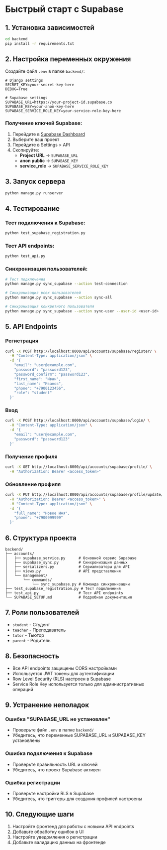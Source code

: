 # Быстрый старт с Supabase

## 1. Установка зависимостей

```bash
cd backend
pip install -r requirements.txt
```

## 2. Настройка переменных окружения

Создайте файл `.env` в папке `backend/`:

```env
# Django settings
SECRET_KEY=your-secret-key-here
DEBUG=True

# Supabase settings
SUPABASE_URL=https://your-project-id.supabase.co
SUPABASE_KEY=your-anon-key-here
SUPABASE_SERVICE_ROLE_KEY=your-service-role-key-here
```

### Получение ключей Supabase:

1. Перейдите в [Supabase Dashboard](https://supabase.com/dashboard)
2. Выберите ваш проект
3. Перейдите в Settings > API
4. Скопируйте:
   - **Project URL** → `SUPABASE_URL`
   - **anon public** → `SUPABASE_KEY`
   - **service_role** → `SUPABASE_SERVICE_ROLE_KEY`

## 3. Запуск сервера

```bash
python manage.py runserver
```

## 4. Тестирование

### Тест подключения к Supabase:

```bash
python test_supabase_registration.py
```

### Тест API endpoints:

```bash
python test_api.py
```

### Синхронизация пользователей:

```bash
# Тест подключения
python manage.py sync_supabase --action test-connection

# Синхронизация всех пользователей
python manage.py sync_supabase --action sync-all

# Синхронизация конкретного пользователя
python manage.py sync_supabase --action sync-user --user-id <user-id>
```

## 5. API Endpoints

### Регистрация
```bash
curl -X POST http://localhost:8000/api/accounts/supabase/register/ \
  -H "Content-Type: application/json" \
  -d '{
    "email": "user@example.com",
    "password": "password123",
    "password_confirm": "password123",
    "first_name": "Иван",
    "last_name": "Иванов",
    "phone": "+7900123456",
    "role": "student"
  }'
```

### Вход
```bash
curl -X POST http://localhost:8000/api/accounts/supabase/login/ \
  -H "Content-Type: application/json" \
  -d '{
    "email": "user@example.com",
    "password": "password123"
  }'
```

### Получение профиля
```bash
curl -X GET http://localhost:8000/api/accounts/supabase/profile/ \
  -H "Authorization: Bearer <access_token>"
```

### Обновление профиля
```bash
curl -X PUT http://localhost:8000/api/accounts/supabase/profile/update/ \
  -H "Authorization: Bearer <access_token>" \
  -H "Content-Type: application/json" \
  -d '{
    "full_name": "Новое Имя",
    "phone": "+7900999999"
  }'
```

## 6. Структура проекта

```
backend/
├── accounts/
│   ├── supabase_service.py      # Основной сервис Supabase
│   ├── supabase_sync.py         # Синхронизация данных
│   ├── serializers.py           # Сериализаторы для API
│   ├── views.py                 # API представления
│   └── management/
│       └── commands/
│           └── sync_supabase.py # Команда синхронизации
├── test_supabase_registration.py # Тест подключения
├── test_api.py                  # Тест API endpoints
└── SUPABASE_SETUP.md            # Подробная документация
```

## 7. Роли пользователей

- `student` - Студент
- `teacher` - Преподаватель  
- `tutor` - Тьютор
- `parent` - Родитель

## 8. Безопасность

- Все API endpoints защищены CORS настройками
- Используется JWT токены для аутентификации
- Row Level Security (RLS) настроен в Supabase
- Service Role Key используется только для административных операций

## 9. Устранение неполадок

### Ошибка "SUPABASE_URL не установлен"
- Проверьте файл `.env` в папке `backend/`
- Убедитесь, что переменные SUPABASE_URL и SUPABASE_KEY установлены

### Ошибка подключения к Supabase
- Проверьте правильность URL и ключей
- Убедитесь, что проект Supabase активен

### Ошибка регистрации
- Проверьте настройки RLS в Supabase
- Убедитесь, что триггеры для создания профилей настроены

## 10. Следующие шаги

1. Настройте фронтенд для работы с новыми API endpoints
2. Добавьте обработку ошибок в UI
3. Настройте уведомления о регистрации
4. Добавьте валидацию данных на фронтенде
